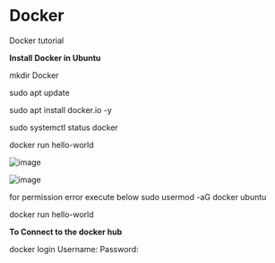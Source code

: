 # Docker
Docker tutorial

**Install Docker in Ubuntu**

mkdir Docker

sudo apt update

sudo apt install docker.io -y

sudo systemctl status docker

docker run hello-world

![image](https://github.com/AmbroseShallet/Docker/assets/155511260/e823b1ba-5eb5-4f04-868a-2be7546c46e6)

![image](https://github.com/AmbroseShallet/Docker/assets/155511260/019d7a80-c4c7-4094-a3e1-f251656ead61)

for permission error execute below
sudo usermod -aG docker ubuntu

docker run hello-world

**To Connect to the docker hub**

docker login
Username:
Password:



